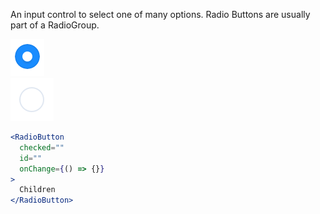 An input control to select one of many options. Radio Buttons are usually part of a RadioGroup.

<div class="examples">
  <div class="example">
    <a href="public/images/components/RadioButton/1.png">
      <img src="public/images/components/RadioButton/1.png" alt="RadioButton 1" />
    </a>
  </div>
  <div class="example">
    <a href="public/images/components/RadioButton/2.png">
      <img src="public/images/components/RadioButton/2.png" alt="RadioButton 2" />
    </a>
  </div>
</div>

```jsx
<RadioButton
  checked=""
  id=""
  onChange={() => {}}
>
  Children
</RadioButton>
```
